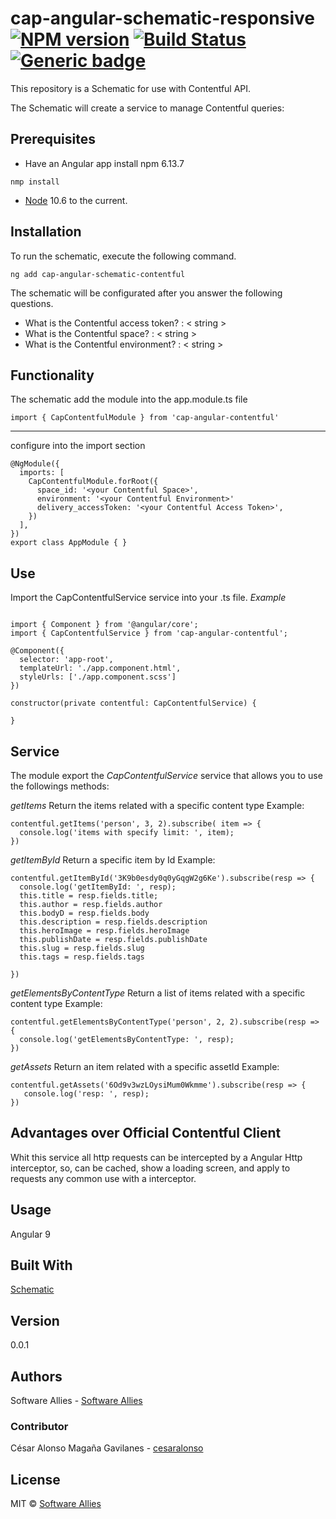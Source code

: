 # cap-angular-schematic-responsive  [![NPM version](https://badge.fury.io/js/CAP.svg)](https://npmjs.org/package/CAP) [![Build Status](https://travis-ci.org/Elena%20M.%20Sarabia/CAP.svg?branch=master)](https://travis-ci.org/Elena%20M.%20Sarabia/CAP) [![Generic badge](https://img.shields.io/badge/CAP-Active-<COLOR>.svg)](https://shields.io/)
 This repository is a Schematic for use with Contentful API. 

The Schematic will create a service to manage Contentful queries:
 

## Prerequisites
* Have an Angular app 
install  npm 6.13.7 
```	
nmp install 
```
* [Node](https://nodejs.org/en/download/current) 10.6 to the current. 


## Installation
To run the schematic, execute the following command.
```
ng add cap-angular-schematic-contentful 
```

The schematic will be configurated after you answer the following questions.

* What is the Contentful access token? : < string >
* What is the Contentful space? : < string >
* What is the Contentful environment? : < string >

## Functionality

The schematic add the module into the app.module.ts file 

```
import { CapContentfulModule } from 'cap-angular-contentful'
```
---
configure into the import section
```
@NgModule({
  imports: [
    CapContentfulModule.forRoot({
      space_id: '<your Contentful Space>',
      environment: '<your Contentful Environment>'
      delivery_accessToken: '<your Contentful Access Token>',
    })
  ],
})
export class AppModule { }

```
## Use
Import the CapContentfulService service into your .ts file.
*Example*
```

import { Component } from '@angular/core';
import { CapContentfulService } from 'cap-angular-contentful';

@Component({
  selector: 'app-root',
  templateUrl: './app.component.html',
  styleUrls: ['./app.component.scss']
})

constructor(private contentful: CapContentfulService) {
  
}
```


## Service
The module export the *CapContentfulService* service that allows you to use the followings methods:

*getItems*
Return the items related with a specific content type
Example:
```
contentful.getItems('person', 3, 2).subscribe( item => {
  console.log('items with specify limit: ', item);
})
```

*getItemById*
Return a specific item by Id
Example:
```
contentful.getItemById('3K9b0esdy0q0yGqgW2g6Ke').subscribe(resp => {
  console.log('getItemById: ', resp);
  this.title = resp.fields.title;
  this.author = resp.fields.author
  this.bodyD = resp.fields.body
  this.description = resp.fields.description
  this.heroImage = resp.fields.heroImage
  this.publishDate = resp.fields.publishDate
  this.slug = resp.fields.slug
  this.tags = resp.fields.tags

})
```
 
*getElementsByContentType*
Return a list of items related with a specific content type
Example:
```
contentful.getElementsByContentType('person', 2, 2).subscribe(resp => {
  console.log('getElementsByContentType: ', resp);
})
```

*getAssets*
Return an item related with a specific assetId
Example:
```
contentful.getAssets('6Od9v3wzLOysiMum0Wkmme').subscribe(resp => {
   console.log('resp: ', resp);
})
```
## Advantages over Official Contentful Client
Whit this service all http requests can be intercepted by a Angular Http interceptor, so, can be cached, show a loading screen, and apply to requests any common use with a interceptor.


## Usage
Angular 9

## Built With
[Schematic](https://www.schematics.com/)

## Version 
0.0.1

## Authors
Software Allies - [Software Allies](https://github.com/software-allies)
​
### Contributor 
César Alonso Magaña Gavilanes - [cesaralonso](https://github.com/cesaralonso)

## License
MIT © [Software Allies](https://github.com/software-allies/cap-angular-schematic-responsive)